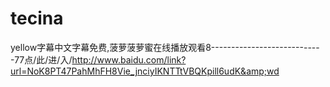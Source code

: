 # tecina
yellow字幕中文字幕免费,菠萝菠萝蜜在线播放观看8----------------------------77点/此/进/入/http://www.baidu.com/link?url=NoK8PT47PahMhFH8Vie_jnciyIKNTTtVBQKpill6udK&amp;wd
